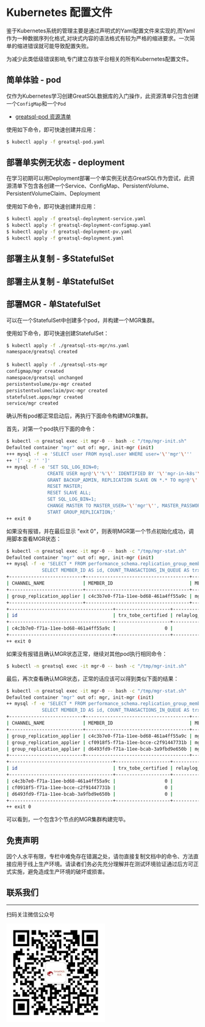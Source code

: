 # Kubernetes 配置文件

鉴于Kubernetes系统的管理主要是通过声明式的Yaml配置文件来实现的,而Yaml作为一种数据序列化格式,对块式内容的语法格式有较为严格的缩进要求。一次简单的缩进错误就可能导致配置失败。

为减少此类低级错误影响,专门建立存放平台相关的所有Kubernetes配置文件。

## 简单体验 - pod

仅作为Kubernetes学习创建GreatSQL数据库的入门操作，此资源清单只包含创建一个`ConfigMap`和一个`Pod`

- [greatsql-pod 资源清单](./greatsql-pod/greatsql-pod.yaml)

使用如下命令，即可快速创建并应用：
```bash
$ kubectl apply -f greatsql-pod.yaml
```
## 部署单实例无状态 - deployment

在学习初期可以用Deployment部署一个单实例无状态GreatSQL作为尝试，此资源清单下包含各创建一个Service、ConfigMap、PersistentVolume、PersistentVolumeClaim、Deployment

使用如下命令，即可快速创建并应用：
```bash
$ kubectl apply -f greatsql-deployment-service.yaml
$ kubectl apply -f greatsql-deployment-configmap.yaml
$ kubectl apply -f greatsql-deployment-pv.yaml
$ kubectl apply -f greatsql-deployment.yaml
```

## 部署主从复制 - 多StatefulSet

## 部署主从复制 - 单StatefulSet

## 部署MGR - 单StatefulSet

可以在一个StatefulSet中创建多个pod，并构建一个MGR集群。

使用如下命令，即可快速创建StatefulSet：
```bash
$ kubectl apply -f ./greatsql-sts-mgr/ns.yaml
namespace/greatsql created

$ kubectl apply -f ./greatsql-sts-mgr
configmap/mgr created
namespace/greatsql unchanged
persistentvolume/pv-mgr created
persistentvolumeclaim/pvc-mgr created
statefulset.apps/mgr created
service/mgr created
```

确认所有pod都正常启动后，再执行下面命令构建MGR集群。

首先，对第一个pod执行下面的命令：
```bash
$ kubectl -n greatsql exec -it mgr-0 -- bash -c "/tmp/mgr-init.sh"
Defaulted container "mgr" out of: mgr, init-mgr (init)
+++ mysql -f -e 'SELECT user FROM mysql.user WHERE user='\''mgr'\'''
++ '[' -z '' ']'
++ mysql -f -e 'SET SQL_LOG_BIN=0;
               CREATE USER mgr@'\''%'\'' IDENTIFIED BY '\''mgr-in-k8s'\'';
               GRANT BACKUP_ADMIN, REPLICATION SLAVE ON *.* TO mgr@'\''%'\'';
               RESET MASTER;
               RESET SLAVE ALL;
               SET SQL_LOG_BIN=1;
               CHANGE MASTER TO MASTER_USER='\''mgr'\'', MASTER_PASSWORD='\''mgr-in-k8s'\''  FOR CHANNEL '\''group_replication_recovery'\'';
               START GROUP_REPLICATION;'
++ exit 0
```
如果没有报错，并在最后显示 "exit 0"，则表明MGR第一个节点初始化成功，调用脚本查看MGR状态：
```bash
$ kubectl -n greatsql exec -it mgr-0 -- bash -c "/tmp/mgr-stat.sh"
Defaulted container "mgr" out of: mgr, init-mgr (init)
++ mysql -f -e 'SELECT * FROM performance_schema.replication_group_members;
             SELECT MEMBER_ID AS id, COUNT_TRANSACTIONS_IN_QUEUE AS trx_tobe_certified, COUNT_TRANSACTIONS_REMOTE_IN_APPLIER_QUEUE AS relaylog_tobe_applied, COUNT_TRANSACTIONS_CHECKED AS trx_chkd, COUNT_TRANSACTIONS_REMOTE_APPLIED AS trx_done, COUNT_TRANSACTIONS_LOCAL_PROPOSED AS proposed FROM performance_schema.replication_group_member_stats;'
+---------------------------+--------------------------------------+-------------+-------------+--------------+-------------+----------------+----------------------------+
| CHANNEL_NAME              | MEMBER_ID                            | MEMBER_HOST | MEMBER_PORT | MEMBER_STATE | MEMBER_ROLE | MEMBER_VERSION | MEMBER_COMMUNICATION_STACK |
+---------------------------+--------------------------------------+-------------+-------------+--------------+-------------+----------------+----------------------------+
| group_replication_applier | c4c3b7e0-f71a-11ee-bd68-461a4ff55a9c | mgr-0.mgr   |        3306 | ONLINE       | PRIMARY     | 8.0.32         | XCom                       |
+---------------------------+--------------------------------------+-------------+-------------+--------------+-------------+----------------+----------------------------+
+--------------------------------------+--------------------+-----------------------+----------+----------+----------+
| id                                   | trx_tobe_certified | relaylog_tobe_applied | trx_chkd | trx_done | proposed |
+--------------------------------------+--------------------+-----------------------+----------+----------+----------+
| c4c3b7e0-f71a-11ee-bd68-461a4ff55a9c |                  0 |                     0 |        0 |        2 |        0 |
+--------------------------------------+--------------------+-----------------------+----------+----------+----------+
++ exit 0
```

如果没有报错且确认MGR状态正常，继续对其他pod执行相同命令：
```bash
$ kubectl -n greatsql exec -it mgr-0 -- bash -c "/tmp/mgr-init.sh"
```

最后，再次查看确认MGR状态，正常的话应该可以得到类似下面的结果：
```bash
$ kubectl -n greatsql exec -it mgr-0 -- bash -c "/tmp/mgr-stat.sh"
Defaulted container "mgr" out of: mgr, init-mgr (init)
++ mysql -f -e 'SELECT * FROM performance_schema.replication_group_members;
             SELECT MEMBER_ID AS id, COUNT_TRANSACTIONS_IN_QUEUE AS trx_tobe_certified, COUNT_TRANSACTIONS_REMOTE_IN_APPLIER_QUEUE AS relaylog_tobe_applied, COUNT_TRANSACTIONS_CHECKED AS trx_chkd, COUNT_TRANSACTIONS_REMOTE_APPLIED AS trx_done, COUNT_TRANSACTIONS_LOCAL_PROPOSED AS proposed FROM performance_schema.replication_group_member_stats;'
+---------------------------+--------------------------------------+-------------+-------------+--------------+-------------+----------------+----------------------------+
| CHANNEL_NAME              | MEMBER_ID                            | MEMBER_HOST | MEMBER_PORT | MEMBER_STATE | MEMBER_ROLE | MEMBER_VERSION | MEMBER_COMMUNICATION_STACK |
+---------------------------+--------------------------------------+-------------+-------------+--------------+-------------+----------------+----------------------------+
| group_replication_applier | c4c3b7e0-f71a-11ee-bd68-461a4ff55a9c | mgr-0.mgr   |        3306 | ONLINE       | PRIMARY     | 8.0.32         | XCom                       |
| group_replication_applier | cf0918f5-f71a-11ee-bcce-c2f91447731b | mgr-1.mgr   |        3306 | ONLINE       | SECONDARY   | 8.0.32         | XCom                       |
| group_replication_applier | d6493fd9-f71a-11ee-bcab-3a9fbd9e650b | mgr-2.mgr   |        3306 | ONLINE       | SECONDARY   | 8.0.32         | XCom                       |
+---------------------------+--------------------------------------+-------------+-------------+--------------+-------------+----------------+----------------------------+
+--------------------------------------+--------------------+-----------------------+----------+----------+----------+
| id                                   | trx_tobe_certified | relaylog_tobe_applied | trx_chkd | trx_done | proposed |
+--------------------------------------+--------------------+-----------------------+----------+----------+----------+
| c4c3b7e0-f71a-11ee-bd68-461a4ff55a9c |                  0 |                     0 |        0 |        4 |        0 |
| cf0918f5-f71a-11ee-bcce-c2f91447731b |                  0 |                     0 |        0 |        1 |        0 |
| d6493fd9-f71a-11ee-bcab-3a9fbd9e650b |                  0 |                     0 |        0 |        0 |        0 |
+--------------------------------------+--------------------+-----------------------+----------+----------+----------+
++ exit 0
```
可以看到，一个包含3个节点的MGR集群构建完毕。


## 免责声明
因个人水平有限，专栏中难免存在错漏之处，请勿直接复制文档中的命令、方法直接应用于线上生产环境。请读者们务必先充分理解并在测试环境验证通过后方可正式实施，避免造成生产环境的破坏或损害。

## 联系我们
---
扫码关注微信公众号

![输入图片说明](../greatsql-wx.jpg)
